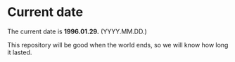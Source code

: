 # Current date

The current date is **1996.01.29.** (YYYY.MM.DD.)

This repository will be good when the world ends, so we will know how long it lasted.